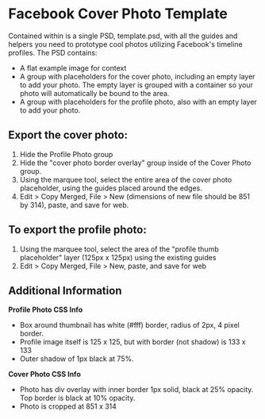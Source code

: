 Facebook Cover Photo Template
=============================

Contained within is a single PSD, template.psd, with all the guides and helpers you need to prototype cool photos utilizing Facebook's timeline profiles. The PSD contains:

 * A flat example image for context
 * A group with placeholders for the cover photo, including an empty layer to add your photo. The empty layer is grouped with a container so your photo will automatically be bound to the area.
 * A group with placeholders for the profile photo, also with an empty layer to add your photo.
 
Export the cover photo:
-----------------------

 1. Hide the Profile Photo group
 2. Hide the "cover photo border overlay" group inside of the Cover Photo group.
 3. Using the marquee tool, select the entire area of the cover photo placeholder, using the guides placed around the edges.
 4. Edit > Copy Merged, File > New (dimensions of new file should be 851 by 314), paste, and save for web.

To export the profile photo:
----------------------------
 1. Using the marquee tool, select the area of the "profile thumb placeholder" layer (125px x 125px) using the existing guides
 2. Edit > Copy Merged, File > New, paste, and save for web

Additional Information
----------------------
**Profile Photo CSS Info**

 * Box around thumbnail has white (#fff) border, radius of 2px, 4 pixel border. 
 * Profile image itself is 125 x 125, but with border (not shadow) is 133 x 133
 * Outer shadow of 1px black at 75%.

**Cover Photo CSS Info**

 * Photo has div overlay with inner border 1px solid, black at 25% opacity. Top border is black at 10% opacity.
 * Photo is cropped at 851 x 314

